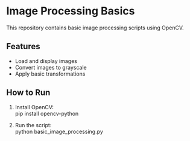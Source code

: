 # Image Processing Basics  
This repository contains basic image processing scripts using OpenCV.  

## Features  
- Load and display images  
- Convert images to grayscale  
- Apply basic transformations  

## How to Run  
1. Install OpenCV:  
pip install opencv-python

2. Run the script:  
python basic_image_processing.py
